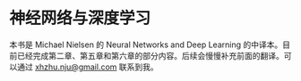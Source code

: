 神经网络与深度学习
=======

本书是 Michael Nielsen 的 Neural Networks and Deep Learning 的中译本。目前已经完成第二章、第五章和第六章的部分内容。后续会慢慢补充前面的翻译。可以通过 xhzhu.nju@gmail.com 联系到我。
